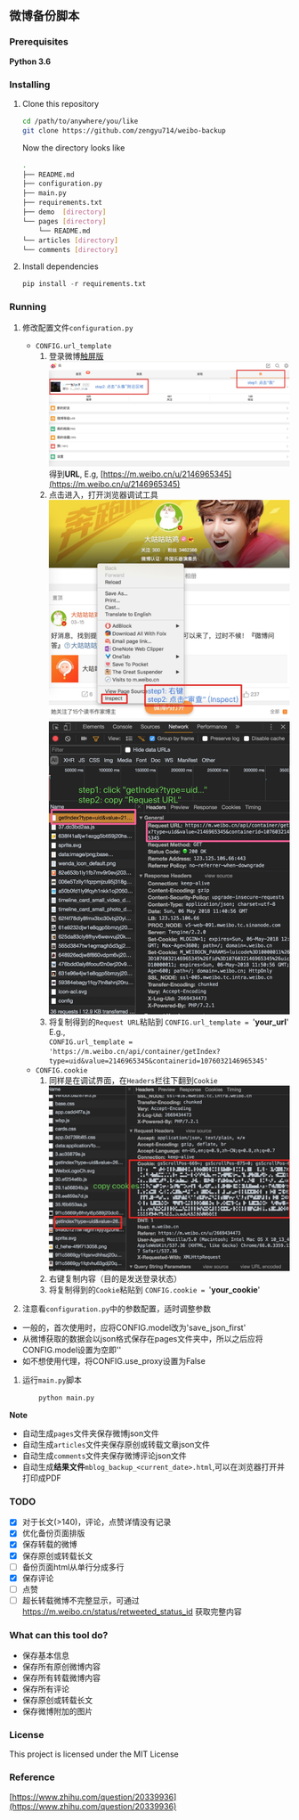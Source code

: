 ## 微博备份脚本


### Prerequisites

**Python 3.6**

### Installing

1. Clone this repository

    ```bash
    cd /path/to/anywhere/you/like
    git clone https://github.com/zengyu714/weibo-backup
    ```
    Now the directory looks like
    
    ```bash
    .
    ├── README.md
    ├── configuration.py
    ├── main.py
    ├── requirements.txt
    ├── demo  [directory]
    └── pages [directory]
        └── README.md
    └── articles [directory]
    └── comments [directory]
 
    ```
    
2. Install dependencies

    ```python
    pip install -r requirements.txt
    ```

### Running
1. 修改配置文件`configuration.py`
    + `CONFIG.url_template`
        1. 登录微博[触屏版](https://m.weibo.cn/)
            ![image](demo/get_url.jpg)
            得到**URL**, E.g, [https://m.weibo.cn/u/2146965345](https://m.weibo.cn/u/2146965345)
        2. 点击进入，打开浏览器调试工具
        ![image](demo/inspect_1.jpg)
        ![image](demo/inspect_2.jpg)
        3. 将复制得到的`Request URL`粘贴到
        `CONFIG.url_template = `'**your_url**'
        E.g.,  
        `CONFIG.url_template = 'https://m.weibo.cn/api/container/getIndex?type=uid&value=2146965345&containerid=1076032146965345'`
    + `CONFIG.cookie` 
        1. 同样是在调试界面，在`Headers`栏往下翻到`Cookie` 
        ![image](demo/cookie.jpg)
        2. 右键复制内容（目的是发送登录状态）
        3. 将复制得到的`Cookie`粘贴到
        `CONFIG.cookie = `'**your_cookie**'
        
1. 注意看`configuration.py`中的参数配置，适时调整参数
+ 一般的，首次使用时，应将CONFIG.model改为'save_json_first'
+ 从微博获取的数据会以json格式保存在pages文件夹中，所以之后应将CONFIG.model设置为空即''
+ 如不想使用代理，将CONFIG.use_proxy设置为False
1. 运行`main.py`脚本
    ```python
        python main.py
    ```

**Note**
+ 自动生成`pages`文件夹保存微博json文件
+ 自动生成`articles`文件夹保存原创或转载文章json文件
+ 自动生成`comments`文件夹保存微博评论json文件
+ 自动生成**结果文件**`mblog_backup_<current_date>.html`,可以在浏览器打开并打印成PDF

### TODO
- [x] 对于长文(>140)，评论，点赞详情没有记录
- [x] 优化备份页面排版
- [X] 保存转载的微博
- [X] 保存原创或转载长文
- [ ] 备份页面html从单行分成多行
- [x] 保存评论
- [ ] 点赞
- [ ] 超长转载微博不完整显示，可通过 https://m.weibo.cn/status/retweeted_status_id 获取完整内容

### What can this tool do?
- 保存基本信息
- 保存所有原创微博内容
- 保存所有转载微博内容
- 保存所有评论
- 保存原创或转载长文
- 保存微博附加的图片

### License
This project is licensed under the MIT License

### Reference
[https://www.zhihu.com/question/20339936](https://www.zhihu.com/question/20339936)
